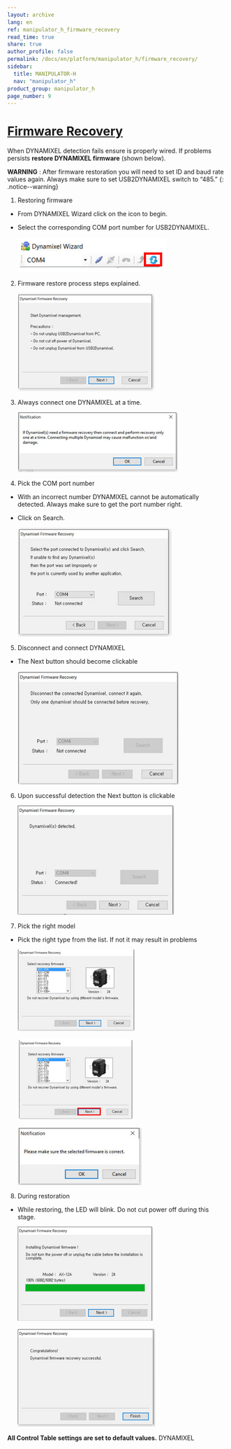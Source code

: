 ```yaml
---
layout: archive
lang: en
ref: manipulator_h_firmware_recovery
read_time: true
share: true
author_profile: false
permalink: /docs/en/platform/manipulator_h/firmware_recovery/
sidebar:
  title: MANIPULATOR-H
  nav: "manipulator_h"
product_group: manipulator_h
page_number: 9
---
```


<div style="counter-reset: h1 8"></div>

# [Firmware Recovery](#firmware-recovery)

When DYNAMIXEL detection fails ensure is properly wired. If problems persists **restore DYNAMIXEL firmware** (shown below).

**WARNING** : After firmware restoration you will need to set ID and baud rate values again. Always make sure to set USB2DYNAMIXEL switch to “485.”
{: .notice--warning}

1. Restoring firmware
  - From DYNAMIXEL Wizard click on the  icon to begin.
  - Select the corresponding COM port number for USB2DYNAMIXEL.

    ![](/assets/images/platform/manipulator_h/manipulator_h_076.jpg)

2. Firmware restore process steps explained.

    ![](/assets/images/platform/manipulator_h/manipulator_h_077.jpg)

3. Always connect one DYNAMIXEL at a time.

    ![](/assets/images/platform/manipulator_h/manipulator_h_078.jpg)

4. Pick the COM port number
  - With an incorrect number DYNAMIXEL cannot be automatically detected. Always make sure to get the port number right.
  - Click on Search.

    ![](/assets/images/platform/manipulator_h/manipulator_h_079.jpg)

5. Disconnect and connect DYNAMIXEL
  - The Next button should become clickable

    ![](/assets/images/platform/manipulator_h/manipulator_h_080.jpg)

6. Upon successful detection the Next button is clickable

    ![](/assets/images/platform/manipulator_h/manipulator_h_081.jpg)

7. Pick the right model
  - Pick the right type from the list. If not it may result in problems

    ![](/assets/images/platform/manipulator_h/manipulator_h_082.jpg)

    ![](/assets/images/platform/manipulator_h/manipulator_h_083.jpg)

    ![](/assets/images/platform/manipulator_h/manipulator_h_084.jpg)

8. During restoration
  - While restoring, the LED will blink. Do not cut power off during this stage.

    ![](/assets/images/platform/manipulator_h/manipulator_h_085.jpg)

    ![](/assets/images/platform/manipulator_h/manipulator_h_086.jpg)

**All Control Table settings are set to default values.**
DYNAMIXEL
